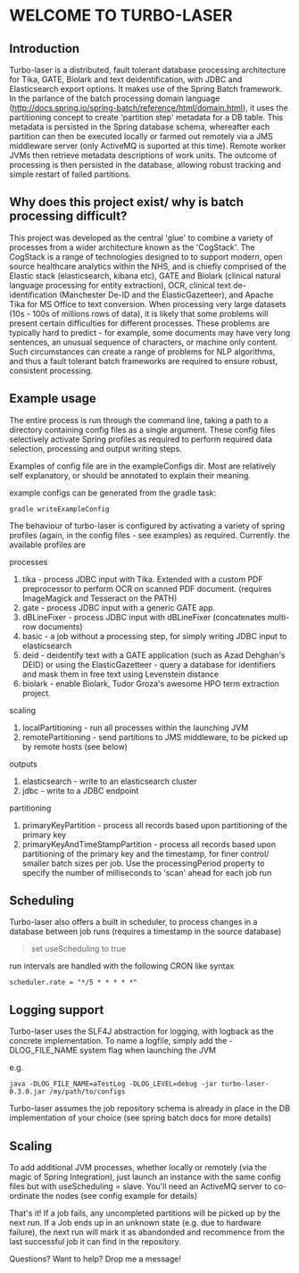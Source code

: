 # **WELCOME TO TURBO-LASER**


## Introduction

Turbo-laser is a distributed, fault tolerant database processing architecture for Tika, GATE, Biolark and text deidentification, with JDBC and Elasticsearch export options. It makes use of the Spring Batch framework. In the parlance of the batch processing domain language (http://docs.spring.io/spring-batch/reference/html/domain.html), it uses the partitioning concept to create 'partition step' metadata for a DB table. This metadata is persisted in the Spring database schema, whereafter each partition can then be executed locally or farmed out remotely via a JMS middleware server (only ActiveMQ is suported at this time). Remote worker JVMs then retrieve metadata descriptions of work units. The outcome of processing is then persisted in the database, allowing robust tracking and simple restart of failed partitions.

## Why does this project exist/ why is batch processing difficult?

This project was developed as the central 'glue' to combine a variety of processes from a wider architecture known as the 'CogStack'. The CogStack is a range of technologies designed to to support modern, open source healthcare analytics within the NHS, and is chiefly comprised of the Elastic stack (elasticsearch, kibana etc), GATE and Biolark (clinical natural language processing for entity extraction), OCR, clinical text de-identification (Manchester De-ID and the ElasticGazetteer), and Apache Tika for MS Office to text conversion. When processing very large datasets (10s - 100s of millions rows of data), it is likely that some problems will present certain difficulties for different processes. These problems are typically hard to predict - for example, some documents may have very long sentences, an unusual sequence of characters, or machine only content. Such circumstances can create a range of problems for NLP algorithms, and thus a fault tolerant batch frameworks are required to ensure robust, consistent processing.

## Example usage

The entire process is run through the command line, taking a path to a directory containing config files as a single argument. These config files selectively activate Spring profiles as required to perform required data selection, processing and output writing steps.

Examples of config file are in the exampleConfigs dir. Most are relatively self explanatory, or should be annotated to explain their meaning.


example configs can be generated from the gradle task:

```
gradle writeExampleConfig
```

The behaviour of turbo-laser is configured by activating a variety of spring profiles (again, in the config files - see examples) as required. Currently. the available profiles are

processes

 1. tika - process JDBC input with Tika. Extended with a custom PDF preprocessor to perform OCR on scanned PDF document.  (requires ImageMagick and Tesseract on the PATH)
 2. gate - process JDBC input with a generic GATE app.
 3. dBLineFixer - process JDBC input with dBLineFixer (concatenates multi-row documents)
 4. basic - a job without a processing step, for simply writing JDBC input to elasticsearch
 5. deid - deidentify text with a GATE application (such as Azad Dehghan's DEID) or using the ElasticGazetteer - query a database for identifiers and mask them in free text using Levenstein distance
 6. biolark - enable Biolark, Tudor Groza's awesome HPO term extraction project.

scaling
 1. localPartitioning - run all processes within the launching JVM
 2. remotePartitioning - send partitions to JMS middleware, to be picked up by remote hosts (see below)

outputs
 1. elasticsearch - write to an elasticsearch cluster
 2. jdbc - write to a JDBC endpoint

partitioning
 1. primaryKeyPartition - process all records based upon partitioning of the primary key
 2. primaryKeyAndTimeStampPartition - process all records based upon partitioning of the primary key and the timestamp, for finer control/ smaller batch sizes per job. Use the processingPeriod property to specify the number of milliseconds to 'scan' ahead for each job run

## Scheduling
Turbo-laser also offers a built in scheduler, to process changes in a database between job runs (requires a timestamp in the source database)

> set useScheduling to true

run intervals are handled with the following CRON like syntax
```
scheduler.rate = "*/5 * * * * *"
```


## Logging support

Turbo-laser uses the SLF4J abstraction for logging, with logback as the concrete implementation. To name a logfile, simply add the -DLOG_FILE_NAME system flag when launching the JVM

e.g.

```
java -DLOG_FILE_NAME=aTestLog -DLOG_LEVEL=debug -jar turbo-laser-0.3.0.jar /my/path/to/configs
```

Turbo-laser assumes the job repository schema is already in place in the DB implementation of your choice (see spring batch docs for more details)

## Scaling

To add additional JVM processes, whether locally or remotely (via the magic of Spring Integration), just launch an instance with the same config files but with useScheduling = slave. You'll need an ActiveMQ server to co-ordinate the nodes (see config example for details)

That's it! If a job fails, any uncompleted partitions will be picked up by the next run. If a Job ends up in an unknown state (e.g. due to hardware failure), the next run will mark it as abandonded and recommence from the last successful job it can find in the repository.

Questions? Want to help? Drop me a message!
